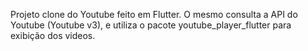 Projeto clone do Youtube feito em Flutter. 
O mesmo consulta a API do Youtube (Youtube v3), e utiliza o pacote youtube_player_flutter para exibição dos videos. 

